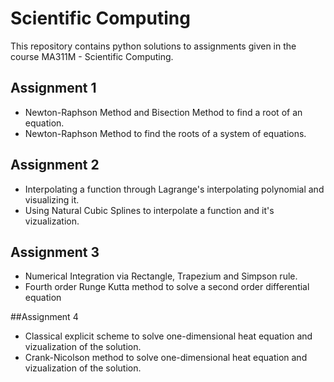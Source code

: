 # Scientific Computing

This repository contains python solutions to assignments given in the course MA311M - Scientific Computing.

## Assignment 1
* Newton-Raphson Method and Bisection Method to find a root of an equation.
* Newton-Raphson Method to find the roots of a system of equations.

## Assignment 2
* Interpolating a function through Lagrange's interpolating polynomial and visualizing it.
* Using Natural Cubic Splines to interpolate a function and it's vizualization.

## Assignment 3
* Numerical Integration via Rectangle, Trapezium and Simpson rule.
* Fourth order Runge Kutta method to solve a second order differential equation

##Assignment 4
* Classical explicit scheme to solve one-dimensional heat equation and vizualization of the solution.
* Crank-Nicolson method to solve one-dimensional heat equation and vizualization of the solution.

